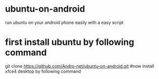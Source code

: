 # ubuntu-on-android
run ubuntu on your android phone easily with a easy script
# first install ubuntu by following command
 git clone https://github.com/Andro-net/ubuntu-on-android.git
#now install xfce4 desktop by following command

